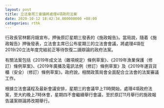 ```yaml
---
layout: post
title: 立法會周三會議將處理4項政府法案
date: 2020-10-12 18:42:34.000000000 +08:00
categories: rthk
---
```


行政長官林鄭月娥宣布，押後原訂星期三發表的《施政報告》。當局說，隨着《施政報告》押後發表，立法會主席已公布星期三的立法會會議，將處理4項在2019/20立法年度完結前正等待恢復二讀辯論的政府法案。

有關法案包括《2019年成文法（雜項規定）條例草案》、《2019年漁業保護（修訂）條例草案》、《2019年廣播及電訊法例（修訂）條例草案》及《2019年運貨貨櫃（安全）（修訂）條例草案》。政府說，相關政策局會全面配合立法會的法案審議工作。

根據立法會議程及最新會議安排，星期三的會議早上11時開始，處理4項政府法案，至大約晚上7時休會，星期四不會繼續舉行會議，至於原訂11月舉行的施政報告議案辯論將改期舉行。
